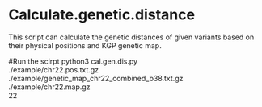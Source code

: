 # Calculate.genetic.distance
This script can calculate the genetic distances of given variants based on their physical positions and KGP genetic map.



#Run the scirpt
python3 cal.gen.dis.py  \
      ./example/chr22.pos.txt.gz  \
      ./example/genetic_map_chr22_combined_b38.txt.gz  \
      ./example/chr22.map.gz  \
      22
